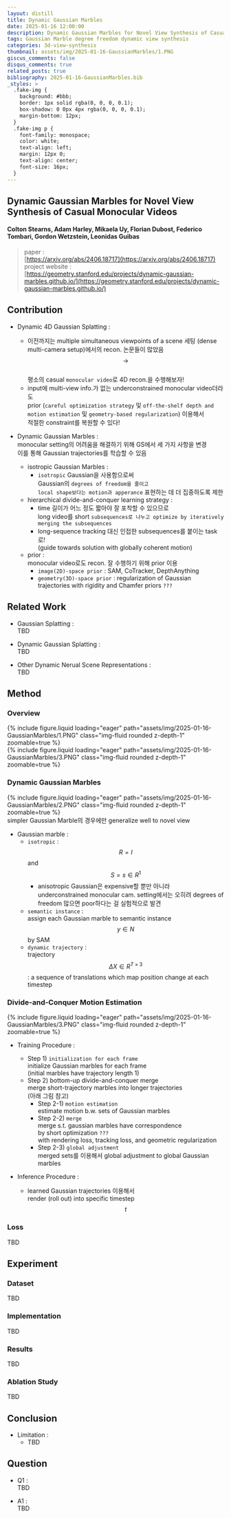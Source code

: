 ```yaml
---
layout: distill
title: Dynamic Gaussian Marbles
date: 2025-01-16 12:00:00
description: Dynamic Gaussian Marbles for Novel View Synthesis of Casual Monocular Videos (SIGGRAPH 2024)
tags: Gaussian Marble degree freedom dynamic view synthesis
categories: 3d-view-synthesis
thumbnail: assets/img/2025-01-16-GaussianMarbles/1.PNG
giscus_comments: false
disqus_comments: true
related_posts: true
bibliography: 2025-01-16-GaussianMarbles.bib
_styles: >
  .fake-img {
    background: #bbb;
    border: 1px solid rgba(0, 0, 0, 0.1);
    box-shadow: 0 0px 4px rgba(0, 0, 0, 0.1);
    margin-bottom: 12px;
  }
  .fake-img p {
    font-family: monospace;
    color: white;
    text-align: left;
    margin: 12px 0;
    text-align: center;
    font-size: 16px;
  }
---
```


## Dynamic Gaussian Marbles for Novel View Synthesis of Casual Monocular Videos

#### Colton Stearns, Adam Harley, Mikaela Uy, Florian Dubost, Federico Tombari, Gordon Wetzstein, Leonidas Guibas

> paper :  
[https://arxiv.org/abs/2406.18717](https://arxiv.org/abs/2406.18717)  
project website :  
[https://geometry.stanford.edu/projects/dynamic-gaussian-marbles.github.io/](https://geometry.stanford.edu/projects/dynamic-gaussian-marbles.github.io/)  

## Contribution

- Dynamic 4D Gaussian Splatting :  
  - 이전까지는 multiple simultaneous viewpoints of a scene 세팅 (dense multi-camera setup)에서의 recon. 논문들이 많았음  
  $$\rightarrow$$  
  평소의 casual `monocular video`로 4D recon.을 수행해보자!
  - input에 multi-view info.가 없는 underconstrained monocular video더라도  
  prior (`careful optimization strategy` 및 `off-the-shelf depth and motion estimation` 및 `geometry-based regularization`) 이용해서  
  적절한 constraint를 복원할 수 있다! 

- Dynamic Gaussian Marbles :  
monocular setting의 어려움을 해결하기 위해 GS에서 세 가지 사항을 변경  
이를 통해 Gaussian trajectories를 학습할 수 있음
  - isotropic Gaussian Marbles :  
    - `isotropic` Gaussian을 사용함으로써  
    Gaussian의 `degrees of freedom을 줄이고`  
    `local shape보다는 motion과 apperance` 표현하는 데 더 집중하도록 제한
  - hierarchical divide-and-conquer learning strategy :  
    - time 길이가 어느 정도 짧아야 잘 포착할 수 있으므로    
    long video를 short `subsequences로 나누고 optimize by iteratively merging the subsequences`  
    - long-sequence tracking 대신 인접한 subsequences를 붙이는 task로!  
    (guide towards solution with globally coherent motion)  
  - prior :  
  monocular video로도 recon. 잘 수행하기 위해 prior 이용  
    - `image(2D)-space prior` : SAM, CoTracker, DepthAnything
    - `geometry(3D)-space prior` : regularization of Gaussian trajectories with rigidity and Chamfer priors `???`

## Related Work

- Gaussian Splatting :  
TBD

- Dynamic Gaussian Splatting :  
TBD

- Other Dynamic Nerual Scene Representations :  
TBD

## Method

### Overview

<div class="row mt-3">
    <div class="col-sm mt-3 mt-md-0">
        {% include figure.liquid loading="eager" path="assets/img/2025-01-16-GaussianMarbles/1.PNG" class="img-fluid rounded z-depth-1" zoomable=true %}
    </div>
</div>

<div class="row mt-3">
    <div class="col-sm mt-3 mt-md-0">
        {% include figure.liquid loading="eager" path="assets/img/2025-01-16-GaussianMarbles/3.PNG" class="img-fluid rounded z-depth-1" zoomable=true %}
    </div>
</div>

### Dynamic Gaussian Marbles

<div class="row mt-3">
    <div class="col-sm mt-3 mt-md-0">
        {% include figure.liquid loading="eager" path="assets/img/2025-01-16-GaussianMarbles/2.PNG" class="img-fluid rounded z-depth-1" zoomable=true %}
    </div>
</div>
<div class="caption">
    simpler Gaussian Marble의 경우에만 generalize well to novel view
</div>

- Gaussian marble :  
  - `isotropic` :  
  $$R = I$$ and $$S = s \in R^{1}$$
    - anisotropic Gaussian은 expensive할 뿐만 아니라  
    underconstrained monocular cam. setting에서는 오히려 degrees of freedom 많으면 poor하다는 걸 실험적으로 발견
  - `semantic instance` :  
  assign each Gaussian marble to semantic instance $$y \in N$$ by SAM
  - `dynamic trajectory` :  
  trajectory $$\Delta X \in R^{T \times 3}$$ : a sequence of translations which map position change at each timestep

### Divide-and-Conquer Motion Estimation

<div class="row mt-3">
    <div class="col-sm mt-3 mt-md-0">
        {% include figure.liquid loading="eager" path="assets/img/2025-01-16-GaussianMarbles/3.PNG" class="img-fluid rounded z-depth-1" zoomable=true %}
    </div>
</div>

- Training Procedure :  
  - Step 1) `initialization for each frame`  
  initialize Gaussian marbles for each frame  
  (initial marbles have trajectory length 1)
  - Step 2) bottom-up divide-and-conquer merge  
  merge short-trajectory marbles into longer trajectories  
  (아래 그림 참고)  
    - Step 2-1) `motion estimation`  
    estimate motion b.w. sets of Gaussian marbles
    - Step 2-2) `merge`  
    merge s.t. gaussian marbles have correspondence  
    by short optimization `???`  
    with rendering loss, tracking loss, and geometric regularization
    - Step 2-3) `global adjustment`  
    merged sets를 이용해서 global adjustment to global Gaussian marbles
 
- Inference Procedure :  
  - learned Gaussian trajectories 이용해서  
  render (roll out) into specific timestep $$t$$

### Loss

TBD

## Experiment

### Dataset

TBD

### Implementation

TBD

### Results

TBD

### Ablation Study

TBD

## Conclusion

- Limitation :  
  - TBD

## Question

- Q1 :  
TBD

- A1 :  
TBD